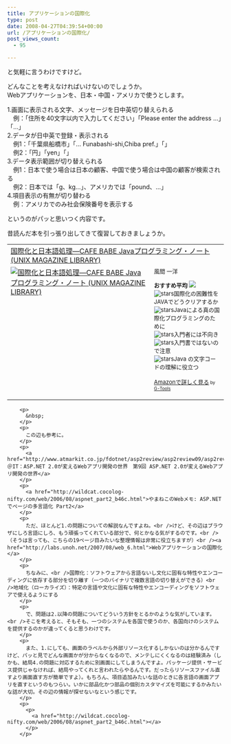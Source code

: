 ```yaml
---
title: アプリケーションの国際化
type: post
date: 2008-04-27T04:39:54+00:00
url: /アプリケーションの国際化/
post_views_count:
  - 95

---
```

と気軽に言うわけですけど。 

どんなことを考えなければいけないのでしょうか。  
Webアプリケーションを、日本・中国・アメリカで使うとします。 

1.画面に表示される文字、メッセージを日中英切り替えられる  
　例：「住所を40文字以内で入力してください」「Please enter the address &#8230;」「&#8230;」  
2.データが日中英で登録・表示される  
　例1：「千葉県船橋市」「&#8230; Funabashi-shi,Chiba pref.」「」  
　例2：「円」「yen」「」  
3.データ表示範囲が切り替えられる  
　例1：日本で使う場合は日本の顧客、中国で使う場合は中国の顧客が検索される  
　例2：日本では「g、kg&#8230;」、アメリカでは「pound、&#8230;」  
4.項目表示の有無が切り替わる  
　例：アメリカでのみ社会保険番号を表示する 

というのがパッと思いつく内容です。 

昔読んだ本を引っ張り出してきて復習しておきましょうか。

<table cellpadding="5" border="0">
  <tr>
    <td colspan="2">
      <a href="http://www.amazon.co.jp/gp/redirect.html%3FASIN=4756134815%26tag=konnokiyotaka-22%26lcode=xm2%26cID=2025%26ccmID=165953%26location=/o/ASIN/4756134815%253FSubscriptionId=0G91FPYVW6ZGWBH4Y9G2" target="_blank">国際化と日本語処理―CAFE BABE Javaプログラミング・ノート (UNIX MAGAZINE LIBRARY)</a><img height="1" alt="" src="http://www.assoc-amazon.jp/e/ir?t=konnokiyotaka-22&l=ur2&o=9" width="1" border="0" />
    </td>
  </tr>
  
  <tr>
    <td valign="top">
      <a href="http://www.amazon.co.jp/gp/redirect.html%3FASIN=4756134815%26tag=konnokiyotaka-22%26lcode=xm2%26cID=2025%26ccmID=165953%26location=/o/ASIN/4756134815%253FSubscriptionId=0G91FPYVW6ZGWBH4Y9G2" target="_blank"><img alt="国際化と日本語処理―CAFE BABE Javaプログラミング・ノート (UNIX MAGAZINE LIBRARY)" src="https://i1.wp.com/ecx.images-amazon.com/images/I/41EY4NFBC6L._SL160_.jpg" border="0" data-recalc-dims="1" /></a>
    </td>
    <td valign="top">
      <font size="-1">風間 一洋 </p>
      <p>
        <strong>おすすめ平均</strong> <img src="https://i2.wp.com/g-images.amazon.com/images/G/01/detail/stars-4-0.gif" data-recalc-dims="1" /><br /><img alt="stars" src="https://i1.wp.com/g-images.amazon.com/images/G/01/detail/stars-5-0.gif" data-recalc-dims="1" />国際化の困難性をJAVAでどうクリアするか<br /><img alt="stars" src="https://i2.wp.com/g-images.amazon.com/images/G/01/detail/stars-4-0.gif" data-recalc-dims="1" />Javaによる真の国際化プログラミングのために<br /><img alt="stars" src="https://i2.wp.com/g-images.amazon.com/images/G/01/detail/stars-2-0.gif" data-recalc-dims="1" />入門者には不向き<br /><img alt="stars" src="https://i2.wp.com/g-images.amazon.com/images/G/01/detail/stars-2-0.gif" data-recalc-dims="1" />入門書ではないので注意<br /><img alt="stars" src="https://i1.wp.com/g-images.amazon.com/images/G/01/detail/stars-5-0.gif" data-recalc-dims="1" />Java の文字コードの理解に役立つ
      </p>
      <p>
        <a href="http://www.amazon.co.jp/gp/redirect.html%3FASIN=4756134815%26tag=konnokiyotaka-22%26lcode=xm2%26cID=2025%26ccmID=165953%26location=/o/ASIN/4756134815%253FSubscriptionId=0G91FPYVW6ZGWBH4Y9G2" target="_blank">Amazonで詳しく見る</a></font><font size="-2"> by <a href="http://www.goodpic.com/mt/aws/index.html">G-Tools</a></font></td> </tr> </tbody> </table> 
        
        <p>
          &nbsp;
        </p>
        <p>
          この辺も参考に。
        </p>
        <p>
          <a href="http://www.atmarkit.co.jp/fdotnet/asp2review/asp2review09/asp2review09_02.html">＠IT：ASP.NET 2.0が変えるWebアプリ開発の世界　第9回 ASP.NET 2.0が変えるWebアプリ開発の世界</a>
        </p>
        <p>
          <a href="http://wildcat.cocolog-nifty.com/web/2006/08/aspnet_part2_b46c.html">やまねこのWebメモ: ASP.NETでページの多言語化 Part2</a>
        </p>
        <p>
          ただ、ほとんど1.の問題についての解説なんですよね。<br />けど、その辺はブラウザにしろ言語にしろ、もう頑張ってくれている部分で、何とかなる気がするのです。<br />（そうは言っても、こちらの19ページ目みたいな整理情報は非常に役立ちますが）<br /><a href="http://labs.unoh.net/2007/08/web_6.html">Webアプリケーションの国際化</a>
        </p>
        <p>
          ちなみに、<br />国際化：ソフトウェアから言語ないし文化に固有な特性やエンコーディングに依存する部分を切り離す（一つのバイナリで複数言語の切り替えができる）<br />地域化（ローカライズ）：特定の言語や文化に固有な特性やエンコーディングをソフトウェアで使えるようにする
        </p>
        <p>
          で、問題は2.以降の問題についてどういう方針をとるかのような気がしています。<br />そこを考えると、そもそも、一つのシステムを各国で使うのか、各国向けのシステムを提供するのかが違ってくると思うわけです。
        </p>
        <p>
          また、1.にしても、画面のラベルから外部リソース化するしかないのは分かるんですけど、パッと見でどんな画面かが分からなくなるので、メンテしにくくなるのは経験済み（しかも、結局4.の問題に対応するために別画面にしてしまうんですよ。パッケージ提供・サービス提供じゃなければ、結局やってくれと言われたらやるんです。だったらリソースファイル直すより画面直す方が簡単ですよ）。もちろん、項目追加みたいな話のときに各言語の画面アプリを直すというのもつらい。いかに部品化かつ部品の個別カスタマイズを可能にするかみたいな話が大切。その辺の情報が探せないなという感じです。
        </p>
        <p>
          <p>
            <a href="http://wildcat.cocolog-nifty.com/web/2006/08/aspnet_part2_b46c.html"></a>
          </p>
        </p>